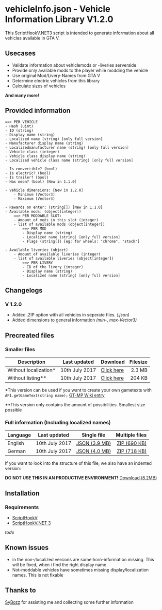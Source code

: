 # vehicleInfo.json - Vehicle Information Library V1.2.0
This ScriptHookV.NET3 script is intended to generate information about all vehicles available in GTA V. 

## Usecases
* Validate information about vehiclemods or -liveries serverside
* Provide only available mods to the player while modding the vehicle
* Use original Mod/Livery-Names from GTA V
* Determine electric vehicles from this library
* Calculate sizes of vehicles

**And many more!**

## Provided information
```
==> PER VEHICLE
- Hash (uint)
- ID (string)
- Display name (string)
- Localized name (string) [only full version]
- Manufacturer display name (string) 
- Localizedmanufacturer name (string) [only full version]
​- Vehicle class (integer)
​- Vehicle class display name (string)
​- Localized vehicle class name (string) [only full version]
​
- Is convertible? (bool)
- Is electric? (bool)
​- Is trailer? (bool)​
​- Has neon? (bool) [New in 1.1.0]​

- Vehicle dimensions: [New in 1.2.0]
    - Minimum (Vector3) 
    - Maximum (Vector3)
    ​
​- Rewards on enter: (string[]) [New in 1.1.0]
​- Available mods: (object[integer]​​)
​    ==> PER MODDABLE SLOT:
​    - Amount of mods in this slot (integer)
​    - list of available mods (object[integer])
​        ==> PER MOD
​        - Display name (string)
​        - Localized name (string) [only full version]
​        - Flags (string[]) [eg: for wheels: "chrome", "stock"]
​
​- Available liveries (object)
​    - Amount of available liveries (integer)
​    - list of available liveries (object[integer])
​        ==> PER LIVERY
​        - ID of the livery (integer)
​        - Display name (string)
​        - Localized name (string) [only full version]
```

## Changelogs
### V 1.2.0

* Added .ZIP option with all vehicles in seperate files. *(<intHash>.json)*
* Added dimensions to general information *(min-, max-Vector3)*

## Precreated files
### Smaller files

Description | Last updated | Download | Filesize
--- | --- | --- | ---:
Without localization* | 10th July 2017 | [Click here](https://github.com/Micky5991/GT-MP-vehicleInfo/releases/download/V1.2.0/vehicleInfo.noloc.json) | 2.3 MB
Without listing** | 10th July 2017 | [Click here](https://github.com/Micky5991/GT-MP-vehicleInfo/releases/download/V1.2.0/vehicleInfo.nolist.json) | 204 KB

*This version can be used if you want to create your own gametexts with `API.getGameText(string name);` [GT-MP Wiki entry](https://wiki.gt-mp.net/index.php?title=GetGameText)

**This version only contains the amount of possibilities. Smallest size possible

### Full information (Including localized names)

Language | Last updated | Single file | Multiple files
--- | --- | --- | ---:
English | 10th July 2017 | [JSON (3.9 MB)](https://github.com/Micky5991/GT-MP-vehicleInfo/releases/download/V1.2.0/vehicleInfo-en.full.json) | [ZIP (690 KB)](https://github.com/Micky5991/GT-MP-vehicleInfo/releases/download/V1.2.0/vehicleInfo-en.zip)
German | 10th July 2017 | [JSON (4.0 MB)](https://github.com/Micky5991/GT-MP-vehicleInfo/releases/download/V1.2.0/vehicleInfo-de.full.json) | [ZIP (718 KB)](https://github.com/Micky5991/GT-MP-vehicleInfo/releases/download/V1.2.0/vehicleInfo-de.zip)

If you want to look into the structure of this file, we also have an indented version:

**DO NOT USE THIS IN AN PRODUCTIVE ENVIRONMENT!**
[Download (8.2MB)](https://github.com/Micky5991/GT-MP-vehicleInfo/releases/download/V1.2.0/vehicleInfo.ind.json)

## Installation
### Requirements
- [ScriptHookV](http://www.dev-c.com/gtav/scripthookv/)
- [ScriptHookV.NET 3](https://github.com/crosire/scripthookvdotnet)

_todo_

## Known issues
* In the non-/localized versions are some horn-information missing. This will be fixed, when i find the right display name.
* Not-moddable vehicles have sometimes missing display/localization names. This is not fixable

## Thanks to
[SyBozz](https://gt-mp.net/user/2198-sybozz/) for assisting me and collecting some further information

